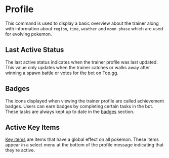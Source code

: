 # Profile

This command is used to display a basic overview about the trainer along with information about `region`, `time`, `weather` and `moon phase` which are used for evolving pokemon.

## Last Active Status

The last active status indicates when the trainer profile was last updated.
This value only updates when the trainer catches or walks away after winning a spawn battle or votes for the bot on Top.gg.

## Badges

The icons displayed when viewing the trainer profile are called achievement badges. Users can earn badges by completing certain tasks in the bot. These tasks are always kept up to date in the [badges](../strategies/badges.html) section.

## Active Key Items

[Key items](https://bulbapedia.bulbagarden.net/wiki/Key_Item) are items that have a global effect on all pokemon.  These items appear in a select menu at the bottom of the profile message indicating that they're active.